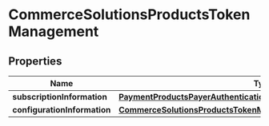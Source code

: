 
# CommerceSolutionsProductsTokenManagement

## Properties
Name | Type | Description | Notes
------------ | ------------- | ------------- | -------------
**subscriptionInformation** | [**PaymentProductsPayerAuthenticationSubscriptionInformation**](PaymentProductsPayerAuthenticationSubscriptionInformation.md) |  |  [optional]
**configurationInformation** | [**CommerceSolutionsProductsTokenManagementConfigurationInformation**](CommerceSolutionsProductsTokenManagementConfigurationInformation.md) |  |  [optional]



